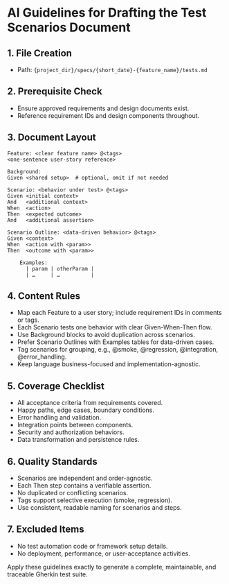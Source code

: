 # AI Guidelines for Drafting the Test Scenarios Document

## 1. File Creation
* Path: `{project_dir}/specs/{short_date}-{feature_name}/tests.md`

## 2. Prerequisite Check
* Ensure approved requirements and design documents exist.
* Reference requirement IDs and design components throughout.

## 3. Document Layout

```gherkin
Feature: <clear feature name> @<tags>
<one-sentence user-story reference>

Background:
Given <shared setup>  # optional, omit if not needed

Scenario: <behavior under test> @<tags>
Given <initial context>
And   <additional context>
When  <action>
Then  <expected outcome>
And   <additional assertion>

Scenario Outline: <data-driven behavior> @<tags>
Given <context>
When  <action with <param>>
Then  <outcome with <param>>

    Examples:
      | param | otherParam |
      | …     | …          |
```

## 4. Content Rules
* Map each Feature to a user story; include requirement IDs in comments or tags.
* Each Scenario tests one behavior with clear Given-When-Then flow.
* Use Background blocks to avoid duplication across scenarios.
* Prefer Scenario Outlines with Examples tables for data-driven cases.
* Tag scenarios for grouping, e.g., @smoke, @regression, @integration, @error_handling.
* Keep language business-focused and implementation-agnostic.

## 5. Coverage Checklist
* All acceptance criteria from requirements covered.
* Happy paths, edge cases, boundary conditions.
* Error handling and validation.
* Integration points between components.
* Security and authorization behaviors.
* Data transformation and persistence rules.

## 6. Quality Standards
* Scenarios are independent and order-agnostic.
* Each Then step contains a verifiable assertion.
* No duplicated or conflicting scenarios.
* Tags support selective execution (smoke, regression).
* Use consistent, readable naming for scenarios and steps.

## 7. Excluded Items
* No test automation code or framework setup details.
* No deployment, performance, or user-acceptance activities.

Apply these guidelines exactly to generate a complete, maintainable, and traceable Gherkin test suite.